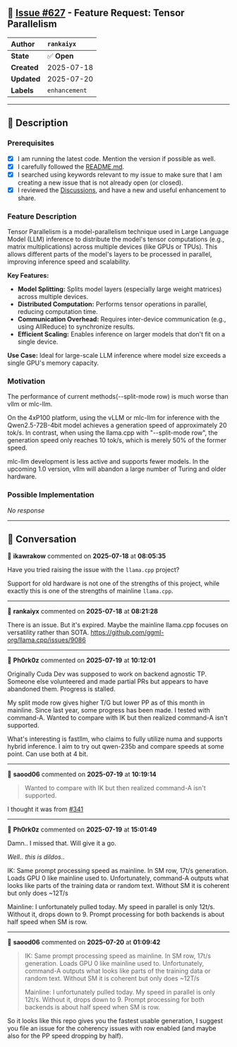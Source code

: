 ## 📌 [Issue #627](https://github.com/ikawrakow/ik_llama.cpp/issues/627) - Feature Request: Tensor Parallelism

| **Author** | `rankaiyx` |
| :--- | :--- |
| **State** | ✅ **Open** |
| **Created** | 2025-07-18 |
| **Updated** | 2025-07-20 |
| **Labels** | `enhancement` |

---

## 📄 Description

### Prerequisites

- [x] I am running the latest code. Mention the version if possible as well.
- [x] I carefully followed the [README.md](https://github.com/ggerganov/llama.cpp/blob/master/README.md).
- [x] I searched using keywords relevant to my issue to make sure that I am creating a new issue that is not already open (or closed).
- [x] I reviewed the [Discussions](https://github.com/ggerganov/llama.cpp/discussions), and have a new and useful enhancement to share.

### Feature Description

Tensor Parallelism is a model-parallelism technique used in Large Language Model (LLM) inference to distribute the model's tensor computations (e.g., matrix multiplications) across multiple devices (like GPUs or TPUs). This allows different parts of the model's layers to be processed in parallel, improving inference speed and scalability.

**Key Features:**

- **Model Splitting:** Splits model layers (especially large weight matrices) across multiple devices.
- **Distributed Computation:** Performs tensor operations in parallel, reducing computation time.
- **Communication Overhead:** Requires inter-device communication (e.g., using AllReduce) to synchronize results.
- **Efficient Scaling:** Enables inference on larger models that don't fit on a single device.

**Use Case:** Ideal for large-scale LLM inference where model size exceeds a single GPU's memory capacity.

### Motivation

The performance of current methods(--split-mode  row) is much worse than vllm or mlc-llm.

On the 4xP100 platform, using the vLLM or mlc-llm for inference with the Qwen2.5-72B-4bit model achieves a generation speed of approximately 20 tok/s. In contrast, when using the llama.cpp with "--split-mode  row", the generation speed only reaches 10 tok/s, which is merely 50% of the former speed.

mlc-llm development is less active and supports fewer models.
In the upcoming 1.0 version, vllm will abandon a large number of Turing and older hardware.

### Possible Implementation

_No response_

---

## 💬 Conversation

👤 **ikawrakow** commented on **2025-07-18** at **08:05:35**

Have you tried raising the issue with the `llama.cpp` project?

Support for old hardware is not one of the strengths of this project, while exactly this is one of the strengths of mainline `llama.cpp`.

---

👤 **rankaiyx** commented on **2025-07-18** at **08:21:28**

There is an issue.
But it's expired.
Maybe the mainline llama.cpp focuses on versatility rather than SOTA.
https://github.com/ggml-org/llama.cpp/issues/9086

---

👤 **Ph0rk0z** commented on **2025-07-19** at **10:12:01**

Originally Cuda Dev was supposed to work on backend agnostic TP. Someone else volunteered and made partial PRs but appears to have abandoned them. Progress is stalled.

My split mode row gives higher T/G but lower PP as of this month in mainline. Since last year, some progress has been made. I tested with command-A. Wanted to compare with IK but then realized command-A isn't supported.

What's interesting is fastllm, who claims to fully utilize numa and supports hybrid inference. I aim to try out qwen-235b and compare speeds at some point. Can use both at 4 bit.

---

👤 **saood06** commented on **2025-07-19** at **10:19:14**

>Wanted to compare with IK but then realized command-A isn't supported.

I thought it was from [#341](https://github.com/ikawrakow/ik_llama.cpp/issues/341)

---

👤 **Ph0rk0z** commented on **2025-07-19** at **15:01:49**

Damn.. I missed that. Will give it a go.

_Well.. this is dildos.._

IK: Same prompt processing speed as mainline. In SM row, 17t/s generation. Loads GPU 0 like mainline used to. Unfortunately, command-A outputs what looks like parts of the training data or random text. Without SM it is coherent but only does ~12T/s

Mainline: I unfortunately pulled today. My speed in parallel is only 12t/s. Without it, drops down to 9. Prompt processing for both backends is about half speed when SM is row.

---

👤 **saood06** commented on **2025-07-20** at **01:09:42**

> IK: Same prompt processing speed as mainline. In SM row, 17t/s generation. Loads GPU 0 like mainline used to. Unfortunately, command-A outputs what looks like parts of the training data or random text. Without SM it is coherent but only does ~12T/s
> 
> Mainline: I unfortunately pulled today. My speed in parallel is only 12t/s. Without it, drops down to 9. Prompt processing for both backends is about half speed when SM is row.

So it looks like this repo gives you the fastest usable generation, I suggest you file an issue for the coherency issues with row enabled (and maybe also for the PP speed dropping by half).